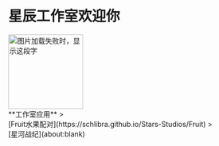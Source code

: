 星辰工作室欢迎你
===
<img src="https://raw.githubusercontent.com/schlibra/Stars-Studios/master/Stars-Studios_logo.png" width="150" height="150" alt="图片加载失败时，显示这段字"/>
<br>**工作室应用**
><br>[Fruit水果配对](https://schlibra.github.io/Stars-Studios/Fruit)
><br>[星河战纪](about:blank)
